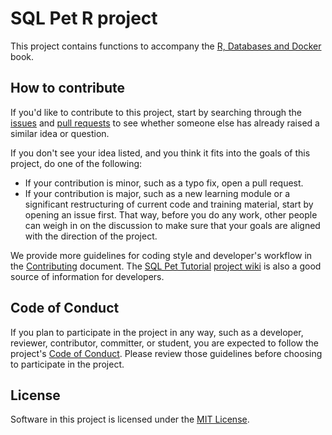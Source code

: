 # SQL Pet R project

This project contains functions to accompany the 
[R, Databases and Docker](https://smithjd.github.io/sql-pet/) book.

## How to contribute
If you'd like to contribute to this project, start by searching through the [issues](https://github.com/smithjd/sqlpetr/issues) and [pull requests](https://github.com/smithjd/sqlpetr/pulls) to see whether someone else has already raised a similar idea or question.

If you don't see your idea listed, and you think it fits into the goals of this project, do one of the following:

* If your contribution is minor, such as a typo fix, open a pull request.
* If your contribution is major, such as a new learning module or a significant restructuring of current code and training material, start by opening an issue first. That way, before you do any work, other people can weigh in on the discussion to make sure that your goals are aligned with the direction of the project.

We provide more guidelines for coding style and developer's workflow in the [Contributing](https://github.com/smithjd/sqlpetr/blob/master/Contributing.md) document. The [SQL Pet Tutorial](https://github.com/smithjd/sql-pet/) [project wiki](https://github.com/smithjd/sql-pet/wiki) is also a good source of information for developers.

## Code of Conduct
If you plan to participate in the project in any way, such as a developer, reviewer, contributor, committer, or student, you are expected to follow the project's [Code of Conduct](https://github.com/smithjd/sqlpetr/blob/master/CODE_OF_CONDUCT.md). Please review those guidelines before choosing to participate in the project.

## License
Software in this project is licensed under the [MIT License](https://github.com/smithjd/sqlpetr/blob/master/LICENSE).
